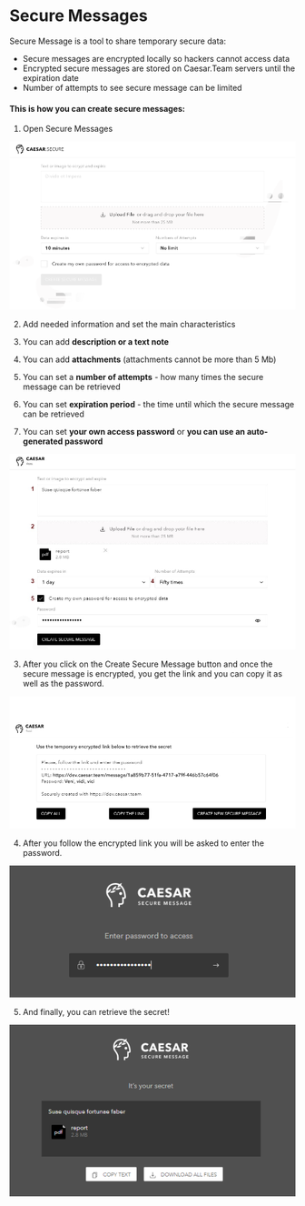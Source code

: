 # Secure Messages

Secure Message is a tool to share temporary secure data:

* Secure messages are encrypted locally so hackers cannot access data
* Encrypted secure messages are stored on Caesar.Team servers until the expiration date
* Number of attempts to see secure message can be limited

#### This is how you can create secure messages:

1. Open Secure Messages

![](../.gitbook/assets/image%20%282%29.png)

2. Add needed information and set the main characteristics

1. You can add **description or a text note**
2. You can add **attachments** \(attachments cannot be more than 5 Mb\)
3. You can set a **number of attempts** - how many times the secure message can be retrieved
4. You can set **expiration period** - the time until which the secure message can be retrieved
5. You can set **your own access password** or **you can use an auto-generated password**

![](../.gitbook/assets/caesar-flows-page-3.jpg)

3. After you click on the Create Secure Message button and once the secure message is encrypted, you get the link and you can copy it as well as the password.

![](../.gitbook/assets/image%20%2813%29.png)

4. After you follow the encrypted link you will be asked to enter the password.

![](../.gitbook/assets/image%20%2812%29.png)

5. And finally, you can retrieve the secret!

![](../.gitbook/assets/image%20%2815%29.png)





